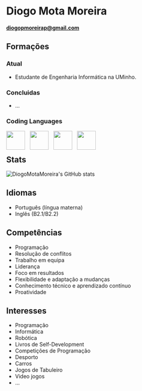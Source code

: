 # Diogo Mota Moreira

**diogopmoreirap@gmail.com**

## Formações
### Atual
- Estudante de Engenharia Informática na UMinho.
### Concluidas
- ...

### Coding Languages
<img align="left" height="50px" width="50px" style = "padding-right:10px" src="https://cdn.jsdelivr.net/gh/devicons/devicon@latest/icons/html5/html5-original-wordmark.svg" />
<img align="left" height="50px" width="50px" style = "padding-right:10px" src="https://cdn.jsdelivr.net/gh/devicons/devicon@latest/icons/css3/css3-original-wordmark.svg" />
<img align="left" height="50px" width="50px" style = "padding-right:10px" src="https://cdn.jsdelivr.net/gh/devicons/devicon@latest/icons/haskell/haskell-original.svg" />
<img align="left" height="50px" width="50px" style = "padding-right:10px" src="https://cdn.jsdelivr.net/gh/devicons/devicon@latest/icons/c/c-original.svg" />
<br />
<br />

## Stats
![DiogoMotaMoreira's GitHub stats](https://github-readme-stats.vercel.app/api?username=DiogoMotaMoreira&show_icons=true&theme=gruvbox)

## Idiomas
- Português (língua materna)
- Inglês (B2.1/B2.2)

## Competências 
- Programação
- Resolução de conflitos
- Trabalho em equipa
- Liderança
- Foco em resultados
- Flexibilidade e adaptação a mudanças
- Conhecimento técnico e aprendizado contínuo
- Proatividade

## Interesses
- Programação
- Informática
- Robótica
- Livros de Self-Development
- Competições de Programação
- Desporto
- Carros
- Jogos de Tabuleiro
- Video jogos
- ...



